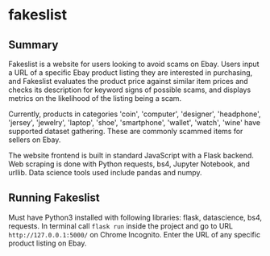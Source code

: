 # fakeslist
## Summary
Fakeslist is a website for users looking to avoid scams on Ebay. Users input a URL of a specific Ebay product listing they are interested in purchasing, and Fakeslist evaluates the product price against similar item prices and checks its description for keyword signs of possible scams, and displays metrics on the likelihood of the listing being a scam. 

Currently, products in categories 'coin', 'computer', 'designer', 'headphone', 'jersey', 'jewelry', 'laptop', 'shoe', 'smartphone', 'wallet', 'watch', 'wine' have supported dataset gathering. These are commonly scammed items for sellers on Ebay. 

The website frontend is built in standard JavaScript with a Flask backend. Web scraping is done with Python requests, bs4, Jupyter Notebook, and urllib. Data science tools used include pandas and numpy. 

## Running Fakeslist
Must have Python3 installed with following libraries: flask, datascience, bs4, requests. In terminal call `flask run` inside the project and go to URL `http://127.0.0.1:5000/` on Chrome Incognito. Enter the URL of any specific product listing on Ebay. 